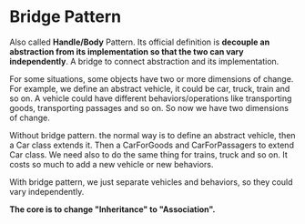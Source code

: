 # Bridge Pattern

Also called **Handle/Body** Pattern. Its official definition is **decouple an abstraction from its implementation so that the two can vary independently**. A bridge to connect abstraction and its implementation.

For some situations, some objects have two or more dimensions of change. For example, we define an abstract vehicle, it could be car, truck, train and so on. A vehicle could have different behaviors/operations like transporting goods, transporting passages and so on. So now we have two dimensions of change.

Without bridge pattern. the normal way is to define an abstract vehicle, then a Car class extends it. Then a CarForGoods and CarForPassagers to extend Car class. We need also to do the same thing for trains, truck and so on. It costs so much to add a new vehicle or new behaviors.

With bridge pattern, we just separate vehicles and behaviors, so they could vary independently.

**The core is to change "Inheritance" to "Association".**
